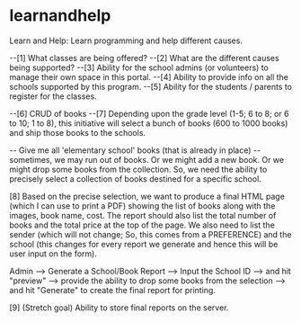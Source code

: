 # learnandhelp
Learn and Help:  Learn programming and help different causes.

--[1] What classes are being offered?
--[2] What are the different causes being supported?
--[3] Ability for the school admins (or volunteers) to manage their own space in this portal.
--[4] Ability to provide info on all the schools supported by this program.
--[5] Ability for the students / parents to register for the classes.

--[6] CRUD of books
--[7] Depending upon the grade level (1-5; 6 to 8; or 6 to 10; 1 to 8), this initiative will select a bunch of books (600 to 1000 books) and ship those books to the schools.

-- Give me all 'elementary school' books (that is already in place)
-- sometimes, we may run out of books. Or we might add a new book. Or we might drop some books from the collection. So, we need the ability to precisely select a collection of books destined for a specific school.

[8] Based on the precise selection, we want to produce a final HTML page (which I can use to print a PDF) showing the list of books along with the images, book name, cost. The report should also list the total number of books and the total price at the top of the page. We also need to list the sender (which will not change; So, this comes from a PREFERENCE) and the school (this changes for every report we generate and hence this will be user input on the form).

Admin --> Generate a School/Book Report --> Input the School ID 
      --> and hit "preview"
      --> provide the ability to drop some books from the selection
      --> and hit "Generate" to create the final report for printing.

[9] (Stretch goal) Ability to store final reports on the server.


